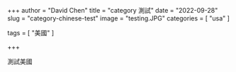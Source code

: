 +++
author = "David Chen"
title = "category 測試"
date = "2022-09-28"
slug = "category-chinese-test"
image = "testing.JPG"
categories = [
    "usa"
]

tags = [
    "美國"
]

+++

測試美國